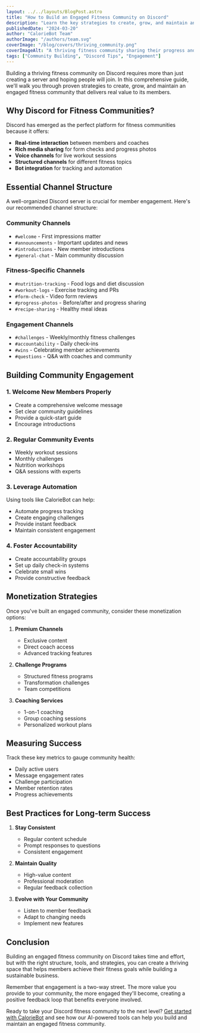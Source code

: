 ```yaml
---
layout: ../../layouts/BlogPost.astro
title: "How to Build an Engaged Fitness Community on Discord"
description: "Learn the key strategies to create, grow, and maintain an active fitness community on Discord. From setting up channels to organizing challenges."
publishedDate: "2024-03-20"
author: "CalorieBot Team"
authorImage: "/authors/team.svg"
coverImage: "/blog/covers/thriving_community.png"
coverImageAlt: "A thriving fitness community sharing their progress and supporting each other"
tags: ["Community Building", "Discord Tips", "Engagement"]
---
```


Building a thriving fitness community on Discord requires more than just creating a server and hoping people will join. In this comprehensive guide, we'll walk you through proven strategies to create, grow, and maintain an engaged fitness community that delivers real value to its members.

## Why Discord for Fitness Communities?

Discord has emerged as the perfect platform for fitness communities because it offers:

- **Real-time interaction** between members and coaches
- **Rich media sharing** for form checks and progress photos
- **Voice channels** for live workout sessions
- **Structured channels** for different fitness topics
- **Bot integration** for tracking and automation

## Essential Channel Structure

A well-organized Discord server is crucial for member engagement. Here's our recommended channel structure:

### Community Channels
- `#welcome` - First impressions matter
- `#announcements` - Important updates and news
- `#introductions` - New member introductions
- `#general-chat` - Main community discussion

### Fitness-Specific Channels
- `#nutrition-tracking` - Food logs and diet discussion
- `#workout-logs` - Exercise tracking and PRs
- `#form-check` - Video form reviews
- `#progress-photos` - Before/after and progress sharing
- `#recipe-sharing` - Healthy meal ideas

### Engagement Channels
- `#challenges` - Weekly/monthly fitness challenges
- `#accountability` - Daily check-ins
- `#wins` - Celebrating member achievements
- `#questions` - Q&A with coaches and community

## Building Community Engagement

### 1. Welcome New Members Properly
- Create a comprehensive welcome message
- Set clear community guidelines
- Provide a quick-start guide
- Encourage introductions

### 2. Regular Community Events
- Weekly workout sessions
- Monthly challenges
- Nutrition workshops
- Q&A sessions with experts

### 3. Leverage Automation
Using tools like CalorieBot can help:
- Automate progress tracking
- Create engaging challenges
- Provide instant feedback
- Maintain consistent engagement

### 4. Foster Accountability
- Create accountability groups
- Set up daily check-in systems
- Celebrate small wins
- Provide constructive feedback

## Monetization Strategies

Once you've built an engaged community, consider these monetization options:

1. **Premium Channels**
   - Exclusive content
   - Direct coach access
   - Advanced tracking features

2. **Challenge Programs**
   - Structured fitness programs
   - Transformation challenges
   - Team competitions

3. **Coaching Services**
   - 1-on-1 coaching
   - Group coaching sessions
   - Personalized workout plans

## Measuring Success

Track these key metrics to gauge community health:

- Daily active users
- Message engagement rates
- Challenge participation
- Member retention rates
- Progress achievements

## Best Practices for Long-term Success

1. **Stay Consistent**
   - Regular content schedule
   - Prompt responses to questions
   - Consistent engagement

2. **Maintain Quality**
   - High-value content
   - Professional moderation
   - Regular feedback collection

3. **Evolve with Your Community**
   - Listen to member feedback
   - Adapt to changing needs
   - Implement new features

## Conclusion

Building an engaged fitness community on Discord takes time and effort, but with the right structure, tools, and strategies, you can create a thriving space that helps members achieve their fitness goals while building a sustainable business.

Remember that engagement is a two-way street. The more value you provide to your community, the more engaged they'll become, creating a positive feedback loop that benefits everyone involved.

Ready to take your Discord fitness community to the next level? [Get started with CalorieBot](/pricing) and see how our AI-powered tools can help you build and maintain an engaged fitness community.